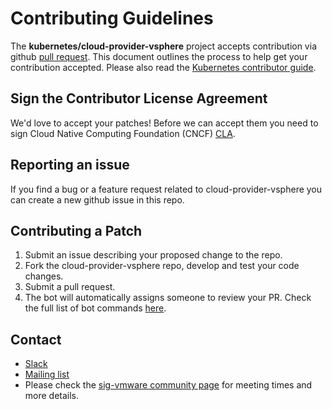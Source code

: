 # Contributing Guidelines

The **kubernetes/cloud-provider-vsphere** project accepts contribution via github [pull request](https://help.github.com/articles/about-pull-requests/). This document outlines the process to help get your contribution accepted. Please also read the [Kubernetes contributor guide](https://github.com/kubernetes/community/blob/master/contributors/guide/README.md).

## Sign the Contributor License Agreement

We'd love to accept your patches! Before we can accept them you need to sign Cloud Native Computing Foundation (CNCF) [CLA](https://github.com/kubernetes/community/blob/master/CLA.md).

## Reporting an issue

If you find a bug or a feature request related to cloud-provider-vsphere you can create a new github issue in this repo.

## Contributing a Patch

1. Submit an issue describing your proposed change to the repo.
2. Fork the cloud-provider-vsphere repo, develop and test your code changes.
3. Submit a pull request.
4. The bot will automatically assigns someone to review your PR. Check the full list of bot commands [here](https://prow.k8s.io/command-help).

## Contact

* [Slack](https://kubernetes.slack.com/messages/sig-vmware)
* [Mailing list](https://groups.google.com/forum/#!forum/kubernetes-sig-vmware)
* Please check the [sig-vmware community page](https://github.com/kubernetes/community/blob/master/sig-vmware/README.md) for meeting times and more details.
